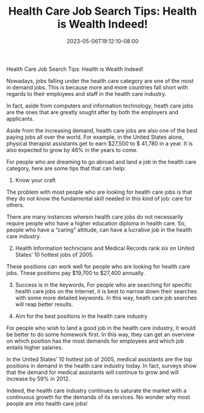 ﻿---
title: "Health Care Job Search Tips: Health is Wealth Indeed!"
date: 2023-05-06T19:12:10-08:00
description: "Job Search Tips for Web Success"
featured_image: "/images/Job Search.jpg"
tags: ["Job Search"]
---

Health Care Job Search Tips: Health is Wealth Indeed!

Nowadays, jobs falling under the health care category are one of the most in demand jobs.  This is because more and more countries fall short with regards to their employees and staff in the health care industry.

In fact, aside from computers and information technology, heath care jobs are the ones that are greatly sought after by both the employers and applicants.

Aside from the increasing demand, health care jobs are also one of the best paying jobs all over the world. For example, in the United States alone, physical therapist assistants get to earn $27,500 to $ 41,780 in a year. It is also expected to grow by 46% in the years to come.

For people who are dreaming to go abroad and land a job in the health care category, here are some tips that that can help:

1. Know your craft

The problem with most people who are looking for health care jobs is that they do not know the fundamental skill needed in this kind of job: care for others.

There are many instances wherein health care jobs do not necessarily require people who have a higher education diploma in health care. So, people who have a “caring” attitude, can have a lucrative job in the health care industry.

2. Health Information technicians and Medical Records rank six on United States’ 10 hottest jobs of 2005.

These positions can work well for people who are looking for health care jobs.  These positions pay $19,700 to $27,400 annually.

3. Success is in the keywords,  For people who are searching for specific health care jobs on the Internet, it is best to narrow down their searches with some more detailed keywords. In this way, heath care job searches will reap better results.

4. Aim for the best positions in the health care industry

For people who wish to land a good job in the health care industry, it would be better to do some homework first. In this way, they can get an overview on which position has the most demands for employees and which job entails higher salaries.

In the United States’ 10 hottest job of 2005, medical assistants are the top positions in demand in the health care industry today. In fact, surveys show that the demand for medical assistants will continue to grow and will increase by 59% in 2012.

Indeed, the health care industry continues to saturate the market with a continuous growth for the demands of its services. No wonder why most people are into health care jobs!

